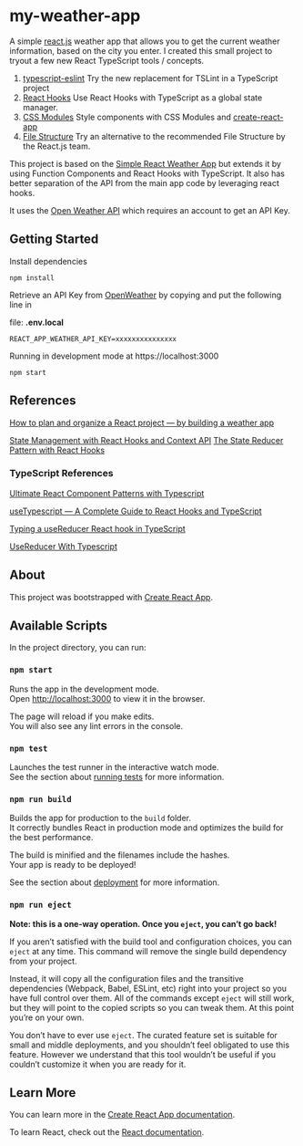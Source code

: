# my-weather-app

A simple [react.js](https://www.reactjs.org) weather app that allows you to get the current weather information, based on the city you enter. I created this small project to tryout a few new React TypeScript tools / concepts.

1. [typescript-eslint](https://typescript-eslint.io/) Try the new replacement for TSLint in a TypeScript project
2. [React Hooks](https://reactjs.org/docs/hooks-intro.html) Use React Hooks with TypeScript as a global state manager.
3. [CSS Modules](https://github.com/css-modules/css-modules) Style components with CSS Modules and [create-react-app](https://create-react-app.dev/docs/adding-a-css-modules-stylesheet/)
4. [File Structure](https://reactjs.org/docs/faq-structure.html) Try an alternative to the recommended File Structure by the React.js team.

This project is based on the [Simple React Weather App](https://github.com/konstantinmuenster/simple-react-js-weather-app) but extends it by using Function Components and React Hooks with TypeScript.   It also has better separation of the API from the main app code by leveraging react hooks.

It uses the [Open Weather API](https://openweathermap.org) which requires an account to get an API Key.

## Getting Started

Install dependencies

```
npm install
```

Retrieve an API Key from [OpenWeather](https://openweathermap.org) by copying and put the following line in 

file: **.env.local**

```
REACT_APP_WEATHER_API_KEY=xxxxxxxxxxxxxxx
```

Running in development mode at https://localhost:3000

```
npm start
```

## References

[How to plan and organize a React project — by building a weather app](https://medium.com/@konstantin.muenster/how-to-plan-and-organize-a-react-project-by-building-a-weather-app-95175b11bd01)

[State Management with React Hooks and Context API](https://medium.com/simply/state-management-with-react-hooks-and-context-api-at-10-lines-of-code-baf6be8302c)
[The State Reducer Pattern with React Hooks](https://kentcdodds.com/blog/the-state-reducer-pattern-with-react-hooks)

### TypeScript References

[Ultimate React Component Patterns with Typescript](https://levelup.gitconnected.com/ultimate-react-component-patterns-with-typescript-2-8-82990c516935)

[useTypescript — A Complete Guide to React Hooks and TypeScript](https://levelup.gitconnected.com/usetypescript-a-complete-guide-to-react-hooks-and-typescript-db1858d1fb9c)

[Typing a useReducer React hook in TypeScript](https://www.sumologic.com/blog/react-hook-typescript/)

[UseReducer With Typescript](https://dev.to/stephencweiss/usereducer-with-typescript-2kf)

## About

This project was bootstrapped with [Create React App](https://github.com/facebook/create-react-app).

## Available Scripts

In the project directory, you can run:

### `npm start`

Runs the app in the development mode.<br />
Open [http://localhost:3000](http://localhost:3000) to view it in the browser.

The page will reload if you make edits.<br />
You will also see any lint errors in the console.

### `npm test`

Launches the test runner in the interactive watch mode.<br />
See the section about [running tests](https://facebook.github.io/create-react-app/docs/running-tests) for more information.

### `npm run build`

Builds the app for production to the `build` folder.<br />
It correctly bundles React in production mode and optimizes the build for the best performance.

The build is minified and the filenames include the hashes.<br />
Your app is ready to be deployed!

See the section about [deployment](https://facebook.github.io/create-react-app/docs/deployment) for more information.

### `npm run eject`

**Note: this is a one-way operation. Once you `eject`, you can’t go back!**

If you aren’t satisfied with the build tool and configuration choices, you can `eject` at any time. This command will remove the single build dependency from your project.

Instead, it will copy all the configuration files and the transitive dependencies (Webpack, Babel, ESLint, etc) right into your project so you have full control over them. All of the commands except `eject` will still work, but they will point to the copied scripts so you can tweak them. At this point you’re on your own.

You don’t have to ever use `eject`. The curated feature set is suitable for small and middle deployments, and you shouldn’t feel obligated to use this feature. However we understand that this tool wouldn’t be useful if you couldn’t customize it when you are ready for it.

## Learn More

You can learn more in the [Create React App documentation](https://facebook.github.io/create-react-app/docs/getting-started).

To learn React, check out the [React documentation](https://reactjs.org/).
